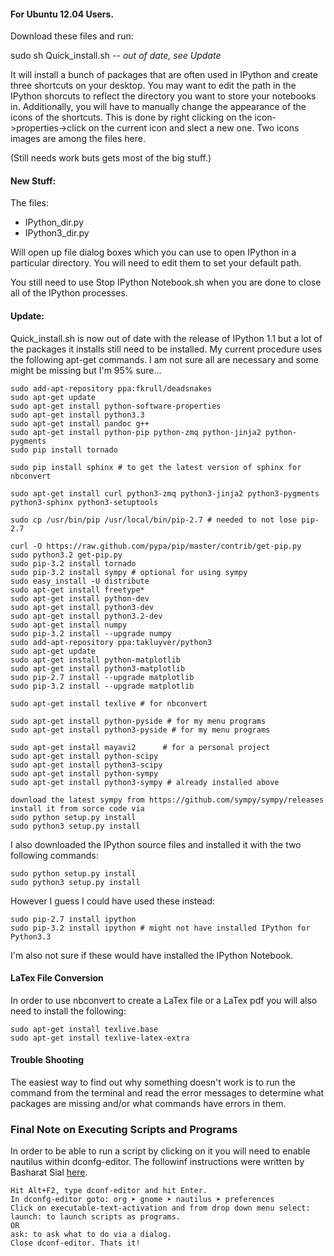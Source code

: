 #### For Ubuntu 12.04 Users.

Download these files and run:

sudo sh Quick_install.sh *-- out of date, see Update*

It will install a bunch of packages that are often used in IPython and create
three shortcuts on your desktop.  You may want to edit the path in the IPython 
shorcuts to reflect the directory you want to store your notebooks in. 
Additionally, you will have to manually change the appearance of the icons of 
the shortcuts.  This is done by right clicking on the icon->properties->click on 
the current icon and slect a new one.  Two icons images are among the files 
here.

(Still needs work buts gets most of the big stuff.)

#### New Stuff:

The files:

* IPython_dir.py
* IPython3_dir.py

Will open up file dialog boxes which you can use to open IPython in a particular 
directory.  You will need to edit them to set your default path.

You still need to use Stop IPython Notebook.sh when you are done to close all of
the IPython processes.

#### Update: 

Quick_install.sh is now out of date with the release of IPython 1.1 but a lot of
the packages it installs still need to be installed.  My current procedure uses 
the following apt-get commands.  I am not sure all are necessary and some might 
be missing but I'm 95% sure...

    sudo add-apt-repository ppa:fkrull/deadsnakes
    sudo apt-get update
    sudo apt-get install python-software-properties
    sudo apt-get install python3.3
    sudo apt-get install pandoc g++
    sudo apt-get install python-pip python-zmq python-jinja2 python-pygments
    sudo pip install tornado

    sudo pip install sphinx # to get the latest version of sphinx for nbconvert

    sudo apt-get install curl python3-zmq python3-jinja2 python3-pygments python3-sphinx python3-setuptools

    sudo cp /usr/bin/pip /usr/local/bin/pip-2.7 # needed to not lose pip-2.7

    curl -O https://raw.github.com/pypa/pip/master/contrib/get-pip.py
    sudo python3.2 get-pip.py
    sudo pip-3.2 install tornado
    sudo pip-3.2 install sympy # optional for using sympy
    sudo easy_install -U distribute
    sudo apt-get install freetype* 
    sudo apt-get install python-dev
    sudo apt-get install python3-dev
    sudo apt-get install python3.2-dev
    sudo apt-get install numpy
    sudo pip-3.2 install --upgrade numpy
    sudo add-apt-repository ppa:takluyver/python3
    sudo apt-get update
    sudo apt-get install python-matplotlib
    sudo apt-get install python3-matplotlib
    sudo pip-2.7 install --upgrade matplotlib
    sudo pip-3.2 install --upgrade matplotlib
    
    sudo apt-get install texlive # for nbconvert
    
    sudo apt-get install python-pyside # for my menu programs
    sudo apt-get install python3-pyside # for my menu programs
    
    sudo apt-get install mayavi2      # for a personal project
    sudo apt-get install python-scipy
    sudo apt-get install python3-scipy
    sudo apt-get install python-sympy
    sudo apt-get install python3-sympy # already installed above
    
    download the latest sympy from https://github.com/sympy/sympy/releases
    install it from sorce code via
    sudo python setup.py install
    sudo python3 setup.py install
    
I also downloaded the IPython source files and installed it with the two following commands:

    sudo python setup.py install
    sudo python3 setup.py install

However I guess I could have used these instead:

    sudo pip-2.7 install ipython
    sudo pip-3.2 install ipython # might not have installed IPython for Python3.3

I'm also not sure if these would have installed the IPython Notebook.

#### LaTex File Conversion

In order to use nbconvert to create a LaTex file or a LaTex pdf you will also need to install the following:

    sudo apt-get install texlive.base
    sudo apt-get install texlive-latex-extra

#### Trouble Shooting

The easiest way to find out why something doesn't work is to run the command from the terminal 
and read the error messages to determine what packages are missing and/or what commands have 
errors in them.

### Final Note on Executing Scripts and Programs

In order to be able to run a script by clicking on it you will need to enable nautilus within dconfg-editor.
The followinf instructions were written by Basharat Sial [here](http://askubuntu.com/questions/138908/how-to-execute-a-script-just-by-double-clicking-like-exe-files-in-windows).

	Hit Alt+F2, type dconf-editor and hit Enter.
	In dconfg-editor goto: org ➤ gnome ➤ nautilus ➤ preferences
	Click on executable-text-activation and from drop down menu select:
	launch: to launch scripts as programs.
	OR
	ask: to ask what to do via a dialog.
	Close dconf-editor. Thats it!
